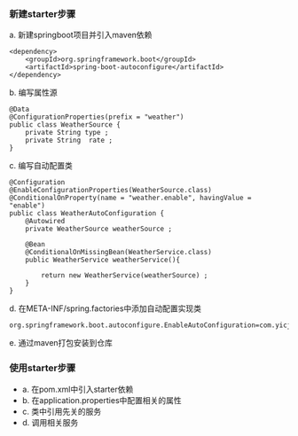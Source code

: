 ### 新建starter步骤
a. 新建springboot项目并引入maven依赖
```$xslt
<dependency>
    <groupId>org.springframework.boot</groupId>
    <artifactId>spring-boot-autoconfigure</artifactId>
</dependency>
```
b. 编写属性源
```$xslt
@Data
@ConfigurationProperties(prefix = "weather")
public class WeatherSource {
    private String type ;
    private String  rate ;
}
```
c. 编写自动配置类
```$xslt
@Configuration
@EnableConfigurationProperties(WeatherSource.class)
@ConditionalOnProperty(name = "weather.enable", havingValue = "enable")
public class WeatherAutoConfiguration {
    @Autowired
    private WeatherSource weatherSource ;

    @Bean
    @ConditionalOnMissingBean(WeatherService.class)
    public WeatherService weatherService(){

        return new WeatherService(weatherSource) ;
    }
}
```
d. 在META-INF/spring.factories中添加自动配置实现类
```$xslt
org.springframework.boot.autoconfigure.EnableAutoConfiguration=com.yicj.study.weather.config.WeatherAutoConfiguration
```
e. 通过maven打包安装到仓库


### 使用starter步骤
- a. 在pom.xml中引入starter依赖
- b. 在application.properties中配置相关的属性
- c. 类中引用先关的服务
- d. 调用相关服务

